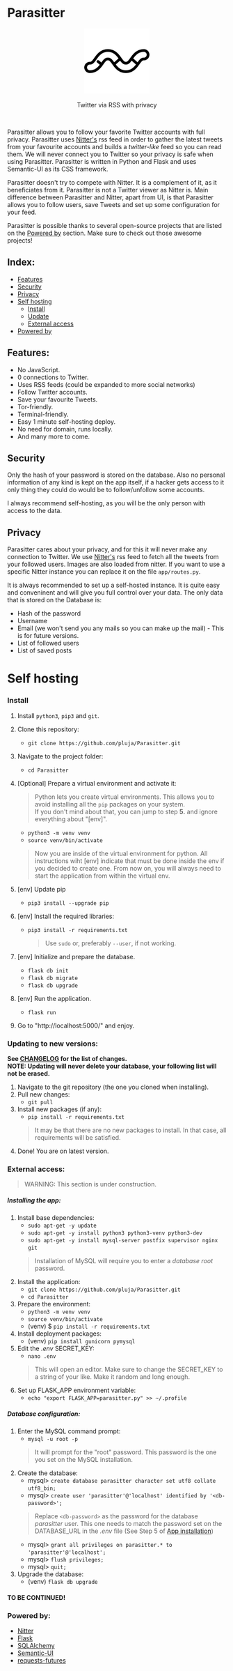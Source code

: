 # Parasitter
<p align="center"> <img width="150" src="app/static/img/logo.png"> </img></p> 
<p align="center"> Twitter via RSS with privacy </p>
<br>

Parasitter allows you to follow your favorite Twitter accounts with full privacy. Parasitter uses [Nitter's](https://nitter.net/) rss feed in order to gather the latest tweets from your favourite accounts and builds a *twitter-like* feed so you can read them. We will never connect you to Twitter so your privacy is safe when using Parasitter. Parasitter is written in Python and Flask and uses Semantic-UI as its CSS framework.

Parasitter doesn't try to compete with Nitter. It is a complement of it, as it beneficiates from it. Parasitter is not a Twitter viewer as Nitter is. Main difference between Parasitter and Nitter, apart from UI, is that Parasitter allows you to follow users, save Tweets and set up some configuration for your feed. 

Parasitter is possible thanks to several open-source projects that are listed on the [Powered by](#powered-by) section. Make sure to check out those awesome projects!

## Index:
* [Features](#features)
* [Security](#security)
* [Privacy](#privacy)
* [Self hosting](#self-hosting)
    * [Install](#install)
    * [Update](#updating-to-new-versions)
    * [External access](#external-access)
* [Powered by](#powered-by)

## Features:
* No JavaScript.
* 0 connections to Twitter.
* Uses RSS feeds (could be expanded to more social networks)
* Follow Twitter accounts.
* Save your favourite Tweets.
* Tor-friendly.
* Terminal-friendly.
* Easy 1 minute self-hosting deploy.
* No need for domain, runs locally.
* And many more to come.

## Security
Only the hash of your password is stored on the database. Also no personal information of any kind is kept on the app itself, if a hacker gets access to it only thing they could do would be to follow/unfollow some accounts.

I always recommend self-hosting, as you will be the only person with access to the data.

## Privacy
Parasitter cares about your privacy, and for this it will never make any connection to Twitter. We use [Nitter's](https://nitter.net) rss feed to fetch all the tweets from your followed users. Images are also loaded from nitter. If you want to use a specific Nitter instance you can replace it on the file `app/routes.py`.

It is always recommended to set up a self-hosted instance. It is quite easy and conveninent and will give you full control over your data. The only data that is stored on the Database is:
* Hash of the password
* Username
* Email (we won't send you any mails so you can make up the mail) - This is for future versions.
* List of followed users
* List of saved posts

# Self hosting

### Install
1. Install `python3`, `pip3` and `git`.
2. Clone this repository:
    - `git clone https://github.com/pluja/Parasitter.git`
3. Navigate to the project folder:
    - `cd Parasitter`
4. [Optional] Prepare a virtual environment and activate it:

   > Python lets you create virtual environments. This allows you to avoid installing all the `pip` packages on your system.   
   If you don't mind about that, you can jump to step **5.** and ignore everything about "[env]".
    - `python3 -m venv venv`
    - `source venv/bin/activate`
    > Now you are inside of the virtual environment for python. All instructions wiht [env] indicate that must be done inside the env if you decided to create one. From now on, you will always need to start the application from within the virtual env.
5. [env] Update pip
    - `pip3 install --upgrade pip`
6. [env] Install the required libraries:
    - `pip3 install -r requirements.txt`
       > Use `sudo` or, preferably `--user`, if not working.
7. [env] Initialize and prepare the database.
    - `flask db init`
    - `flask db migrate`
    - `flask db upgrade`
8. [env] Run the application.
    - `flask run`
9. Go to "http://localhost:5000/" and enjoy.

### Updating to new versions:
**See [CHANGELOG](CHANGELOG.md) for the list of changes.**<br>
**NOTE: Updating will never delete your database, your following list will not be erased.**
1. Navigate to the git repository (the one you cloned when installing).
2. Pull new changes:
    - `git pull`
4. Install new packages (if any):
   - `pip install -r requirements.txt`
   > It may be that there are no new packages to install. In that case, all requirements will be satisfied.
5. Done! You are on latest version.

### External access:
> WARNING: This section is under construction.
##### Installing the app:
1. Install base dependencies:
   - `sudo apt-get -y update`
   - `sudo apt-get -y install python3 python3-venv python3-dev`
   - `sudo apt-get -y install mysql-server postfix supervisor nginx git`
   > Installation of MySQL will require you to enter a *database root* password.
2. Install the application:
   - `git clone https://github.com/pluja/Parasitter.git`
   - `cd Parasitter`
3. Prepare the environment:
   - `python3 -m venv venv`
   - `source venv/bin/activate`
   - (venv) $ `pip install -r requirements.txt`
4. Install deployment packages:
   - (venv) `pip install gunicorn pymysql`
5. Edit the *.env* SECRET_KEY:
   - `nano .env`
   > This will open an editor. Make sure to change the SECRET_KEY to a string of your like. Make it random and long enough.
6. Set up FLASK_APP environment variable:
   - `echo "export FLASK_APP=parasitter.py" >> ~/.profile`

##### Database configuration:
1. Enter the MySQL command prompt:
   - `mysql -u root -p`
   > It will prompt for the "root" password. This password is the one you set on the MySQL installation.
2. Create the database:
   - mysql> `create database parasitter character set utf8 collate utf8_bin;`
   - mysql> `create user 'parasitter'@'localhost' identified by '<db-password>';`
   > Replace `<db-password>` as the password for the database *parasitter* user. This one needs to match the password set on the DATABASE_URL in the *.env* file (See Step 5 of [App installation](installing-the-app))
   - mysql> `grant all privileges on parasitter.* to 'parasitter'@'localhost';`
   - mysql> `flush privileges;`
   - mysql> `quit;`
3. Upgrade the database:
   - (venv) `flask db upgrade`

#### TO BE CONTINUED!

### Powered by:
* [Nitter](https://nitter.net)
* [Flask](https://flask.palletsprojects.com/)
* [SQLAlchemy](https://docs.sqlalchemy.org/en/13/)
* [Semantic-UI](https://semantic-ui.com)
* [requests-futures](https://github.com/ross/requests-futures)
